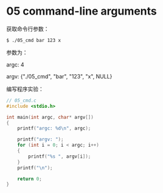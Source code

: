 # 05 command-line arguments

获取命令行参数：

```
$ ./05_cmd bar 123 x
```

参数为：

argc: 4

argv: {"./05_cmd", "bar", "123", "x", NULL}

编写程序实验：

```c
// 05_cmd.c
#include <stdio.h>

int main(int argc, char* argv[])
{
    printf("argc: %d\n", argc);

    printf("argv: ");
    for (int i = 0; i < argc; i++)
    {
        printf("%s ", argv[i]);
    }
    printf("\n");

    return 0;
}
```
